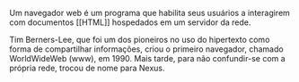 Um navegador web é um programa que habilita seus usuários a interagirem com documentos [[HTML]] hospedados em um servidor da rede.

Tim Berners-Lee, que foi um dos pioneiros no uso do hipertexto como forma de compartilhar informações, criou o primeiro navegador, chamado WorldWideWeb (www), em 1990. Mais tarde, para não confundir-se com a própria rede, trocou de nome para Nexus.